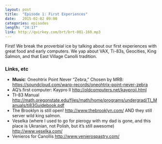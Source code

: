```yaml
---
layout: post
title:  "Episode 1: First Experiences"
date:   2015-02-02 09:00
categories: episodes
length: "24:17"
link: http://quirkey.com/brt/brt-001-160.mp3
---
```

First! We break the proverbial ice by talking about our first experiences with great food and early computers. We yap about VAX, Ti-83s, Geocities, King Salmon, and that East Village Canolli tradition. 

<!-- more -->

### Links, etc

* <strong>Music</strong>: Oneohtrix Point Never “Zebra,” Chosen by MRB: <https://soundcloud.com/warp-records/oneohtrix-point-never-zebra>
* AQ’s first computer: Kaypro II <http://oldcomputers.net/kayproii.html>
* TI-83 Manual <http://math.oregonstate.edu/files/math/home/programs/undergrad/TI_Manuals/ti83Guidebook.pdf>
* The Brooklyn is still open! <http://www.thebrooklyn.com/> AND they still server wild king salmon. 
* Veselka (where I used to go for pierogy with my dad is gone, and this place is Ukranian, not Polish, but it’s still awesome) <http://www.veselka.com/>
* Venieros for Canollis <http://www.venierospastry.com/>
